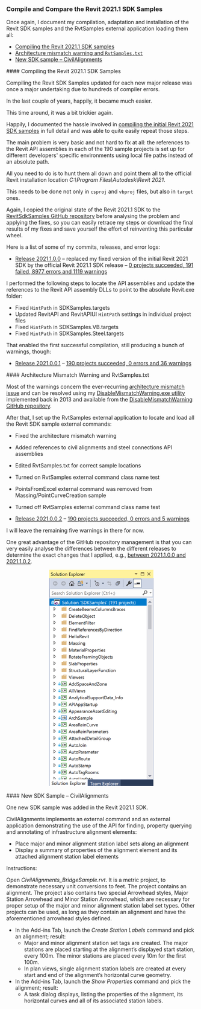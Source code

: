 <head>
<meta http-equiv="Content-Type" content="text/html; charset=utf-8">
<link rel="stylesheet" type="text/css" href="bc.css">
<script src="https://cdn.rawgit.com/google/code-prettify/master/loader/run_prettify.js" type="text/javascript"></script>
</head>

<!---

twitter:

I document my compilation, adaptation and installation of the Revit SDK samples and the RvtSamples external application loading them all, plus the new SDK sample CivilAlignments for the #RevitAPI @AutodeskForge @AutodeskRevit #bim #DynamoBim #ForgeDevCon https://bit.ly/rvt_2021_1_sdk
 
I document my compilation, adaptation and installation of the Revit SDK samples and the RvtSamples external application loading them all
&ndash; Compiling the Revit 2021.1 SDK samples
&ndash; Architecture mismatch warning and <code>RvtSamples.txt</code>
&ndash; New SDK sample CivilAlignments...

linkedin:


#bim #DynamoBim #ForgeDevCon #Revit #API #IFC #SDK #AI #VisualStudio #Autodesk #AEC #adsk

the [Revit API discussion forum](http://forums.autodesk.com/t5/revit-api-forum/bd-p/160) thread

<center>
<img src="img/" alt="" title="" width="600"/>
<p style="font-size: 80%; font-style:italic"></p>
</center>

-->

### Compile and Compare the Revit 2021.1 SDK Samples

Once again, I document my compilation, adaptation and installation of the Revit SDK samples and the RvtSamples external application loading them all:

- [Compiling the Revit 2021.1 SDK samples](#2)
- [Architecture mismatch warning and `RvtSamples.txt`](#3)
- [New SDK sample &ndash; CivilAlignments](#4)

####<a name="2"></a> Compiling the Revit 2021.1 SDK Samples

Compiling the Revit SDK Samples updated for each new major release was once a major undertaking due to hundreds of compiler errors.

In the last couple of years, happily, it became much easier.

This time around, it was a bit trickier again.

Happily, I documented the hassle involved
in [compiling the initial Revit 2021 SDK samples](https://thebuildingcoder.typepad.com/blog/2020/05/compiling-the-revit-2021-sdk-samples.html) in
full detail and was able to quite easily repeat those steps.

The main problem is very basic and not hard to fix at all: the references to the Revit API assemblies in each of the 190 sample projects is set up for different developers' specific environments using local file paths instead of an absolute path.

All you need to do is to hunt them all down and point them all to the official Revit installation location *C:\Program Files\Autodesk\Revit 2021*.

This needs to be done not only in `csproj` and `vbproj` files, but also in `target` ones.

Again, I copied the original state of the Revit 2021.1 SDK to
the [RevitSdkSamples GitHub repository](https://github.com/jeremytammik/RevitSdkSamples) before
analysing the problem and applying the fixes, so you can easily retrace my steps or download the final results of my fixes and save yourself the effort of reinventing this particular wheel.

Here is a list of some of my commits, releases, and error logs:

- [Release 2021.1.0.0](https://github.com/jeremytammik/RevitSdkSamples/releases/tag/2021.1.0.0)
  &ndash; replaced my fixed version of the initial Revit 2021 SDK by the official Revit 2021.1 SDK release
  &ndash; [0 projects succeeded, 191 failed, 8977 errors and 1119 warnings](zip/revit_2021_sdk_samples_errors_warnings_1.txt)

I performed the following steps to locate the API assemblies and update the references to the Revit API assembly DLLs to point to the absolute Revit.exe folder:

- Fixed `HintPath` in SDKSamples.targets
- Updated RevitAPI and RevitAPIUI `HintPath` settings in individual project files
- Fixed `HintPath` in SDKSamples.VB.targets
- Fixed `HintPath` in SDKSamples.Steel.targets

That enabled the first successful compilation, still producing a bunch of warnings, though:

- [Release 2021.0.0.1](https://github.com/jeremytammik/RevitSdkSamples/releases/tag/2021.0.0.1)
  &ndash; [190 projects succeeded, 0 errors and 36 warnings](zip/revit_2021_sdk_samples_errors_warnings_5.txt)

####<a name="3"></a> Architecture Mismatch Warning and RvtSamples.txt

Most of the warnings concern the
ever-recurring [architecture mismatch issue](http://thebuildingcoder.typepad.com/blog/2013/06/processor-architecture-mismatch-warning.html)
and can be resolved using
my [DisableMismatchWarning.exe utility](http://thebuildingcoder.typepad.com/blog/2013/07/recursively-disable-architecture-mismatch-warning.html)
implemented back in 2013 and available from
the [DisableMismatchWarning GitHub repository](https://github.com/jeremytammik/DisableMismatchWarning).

After that, I set up the RvtSamples external application to locate and load all the Revit SDK sample external commands:

- Fixed the architecture mismatch warning
- Added references to civil alignments and steel connections API assemblies
- Edited RvtSamples.txt for correct sample locations
- Turned on RvtSamples external command class name test
- PointsFromExcel external command was removed from Massing/PointCurveCreation sample
- Turned off RvtSamples external command class name test

- [Release 2021.0.0.2](https://github.com/jeremytammik/RevitSdkSamples/releases/tag/2021.0.0.2)
  &ndash; [190 projects succeeded, 0 errors and 5 warnings](zip/revit_2021_sdk_samples_errors_warnings_6.txt)

I will leave the remaining five warnings in there for now.

One great advantage of the GitHub repository management is that you can very easily analyse the differences between the different releases to determine the exact changes that I applied, e.g.,
[between 2021.1.0.0 and 2021.1.0.2](https://github.com/jeremytammik/RevitSdkSamples/compare/2021.1.0.0...2021.1.0.2).

<center>
<img src="img/rvt_2021_1_sdk_samples.png" alt="Revit 2021.1 SDK samples" title="Revit 2021.1 SDK samples" width="277"/>
</center>

####<a name="4"></a> New SDK Sample &ndash; CivilAlignments

One new SDK sample was added in the Revit 2021.1 SDK.

CivilAlignments implements an external command and an external application demonstrating the use of the API for finding, property querying and annotating of infrastructure alignment elements:

- Place major and minor alignment station label sets along an alignment
- Display a summary of properties of the alignment element and its attached alignment station label elements

Instructions:

Open *CivilAlignments_BridgeSample.rvt*.
It is a metric project, to demonstrate necessary unit conversions to feet.
The project contains an alignment.
The project also contains two special Arrowhead styles, Major Station Arrowhead and Minor Station Arrowhead, which are necessary for proper setup of the major and minor alignment station label set types.
Other projects can be used, as long as they contain an alignment and have the aforementioned arrowhead styles defined.

- In the Add-ins Tab, launch the *Create Station Labels* command and pick an alignment; result: 
    - Major and minor alignment station set tags are created. The major stations are placed starting at the alignment’s displayed start station, every 100m. The minor stations are placed every 10m for the first 100m.
    - In plan views, single alignment station labels are created at every start and end of the alignment’s horizontal curve geometry. 
- In the Add-ins Tab, launch the *Show Properties* command and pick the alignment; result:
    - A task dialog displays, listing the properties of the alignment, its horizontal curves and all of its associated station labels. 

